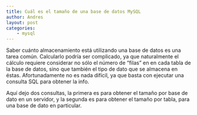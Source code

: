```yaml
---
title: Cuál es el tamaño de una base de datos MySQL
author: Andres
layout: post
categories:
    - mysql
---
```


Saber cuánto almacenamiento está utilizando una base de datos es una tarea común. Calcularlo podría ser complicado, ya que naturalmente el cálculo requiere considerar no sólo el número de “filas” en en cada tabla de la base de datos, sino que también el tipo de dato que se almacena en éstas. Afortunadamente no es nada difícil, ya que basta con ejecutar una consulta SQL para obtener la info.

Aquí dejo dos consultas, la primera es para obtener el tamaño por base de dato en un servidor, y la segunda es para obtener el tamaño por tabla, para una base de dato en particular.

<script src="https://gist.github.com/aarellano/4178512.js"></script>
